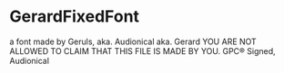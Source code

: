 # GerardFixedFont
a font made by Geruls, aka. Audionical aka. Gerard
YOU ARE NOT ALLOWED TO CLAIM THAT THIS FILE IS MADE BY YOU. 
GPC®
Signed, Audionical

